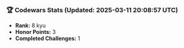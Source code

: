 ### 🏆 Codewars Stats (Updated: 2025-03-11 20:08:57 UTC)

- **Rank:** 8 kyu
- **Honor Points:** 3
- **Completed Challenges:** 1
